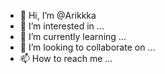 - 👋 Hi, I’m @Arikkka
- 👀 I’m interested in ...
- 🌱 I’m currently learning ...
- 💞️ I’m looking to collaborate on ...
- 📫 How to reach me ...

<!---
Arikkka/Arikkka is a ✨ special ✨ repository because its `README.md` (this file) appears on your GitHub profile.
You can click the Preview link to take a look at your changes.
--->
